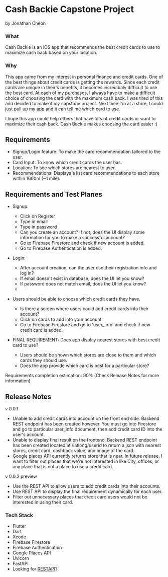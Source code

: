 # Cash Backie Capstone Project
by Jonathan Cheon

### What
Cash Backie is an iOS app that recommends the best credit cards to use to maximize cash back based on your location. 

### Why
This app came from my interest in personal finance and credit cards. One of the best things about credit cards is getting the rewards. Since each credit cards are unique in their's benefits, it becomes incredibaly difficult to use the best card. At each of my purchases, I always have to make a difficult choice of choosing the card with the maximum cash back. I was tired of this and decided to make it my capstone project. Next time I'm at a store, I could just pull up my app and it can tell me which card to use. 

I hope this app could help others that have lots of credit cards or want to maximize their cash back. Cash Backie makes choosing the card easier :) 

## Requirements
- Signup/Login feature: To make the card recommendation tailored to the user. 
- Card Input: To know which credit cards the user has. 
- Location: To see which stores are nearest to user. 
- Recommendations: Displays a list card recommendations to each store within 1600m (~1 mile).

## Requirements and Test Planes
- Signup: 
  - Click on Register
  - Type in email
  - Type in password
  - Can you create an account? If not, does the UI display some information for you to make a successful account? 
  - Go to Firebase Firestore and check if new account is added. 
  - Go to Firebase Authentication is added. 

- Login: 
  - After account creation, can the user use their registration info and log in? 
  - If email doesn't exist in database, does the UI let you know? 
  - If password does not match email, does the UI let you know? 
  - 

- Users should be able to choose which credit cards they have. 
  - Is there a screen where users could add credit cards into their account? 
  - Click on cards to add into your account. 
  - Go to Firebase Firestore and go to 'user_info' and check if new credit card is added. 
  
- FINAL REQUIREMENT: Does app display nearest stores with best credit card to use? 
  - Users should be shown which stores are close to them and which cards they should use. 
  - Does the app provide which card is best for a particular store? 
  
  
Requirements completion estimation: 90% (Check Release Notes for more information)


## Release Notes
v 0.0.1
- Unable to add credit cards into account on the front end side. Backend REST endpoint has been created however. You must go into Firestore and go to particular user_info document, then add credit card ID into the user's account. 
- Unable to display final result on the frontend. Backend REST endpoint has been created located at /latlong/userid to return a json with nearest stores, credit card, cashback value, and image of the card. 
- Google places API currently returns store that is near. In future release, I want to filter out places that we're not interested in like City, offices, or any place that is not a place to use a credit card. 

v 0.0.2 preview
- Use the REST API to allow users to add credit cards into their accounts. 
- Use REST API to display the final requirement dynamically for each user. 
- Filter out unnecessary places that credit card users would not be interested in using their card. 
  
  
### Tech Stack
- Flutter
- Dart
- Xcode
- Firebase Firestore
- Firebase Authentication
- Google Places API
- Uvicorn 
- FastAPI
- Looking for [RESTAPI](https://github.com/jcheon/capstone_api_server)?
